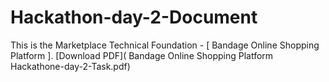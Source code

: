 # Hackathon-day-2-Document
This is the Marketplace Technical Foundation - [ Bandage Online Shopping Platform ].
[Download PDF]( Bandage Online Shopping Platform        Hackathone-day-2-Task.pdf)
